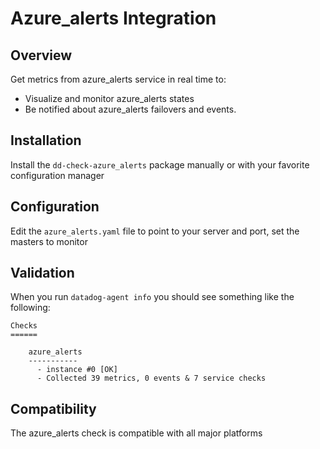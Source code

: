# Azure_alerts Integration

## Overview

Get metrics from azure_alerts service in real time to:

* Visualize and monitor azure_alerts states
* Be notified about azure_alerts failovers and events.

## Installation

Install the `dd-check-azure_alerts` package manually or with your favorite configuration manager

## Configuration

Edit the `azure_alerts.yaml` file to point to your server and port, set the masters to monitor

## Validation

When you run `datadog-agent info` you should see something like the following:

    Checks
    ======

        azure_alerts
        -----------
          - instance #0 [OK]
          - Collected 39 metrics, 0 events & 7 service checks

## Compatibility

The azure_alerts check is compatible with all major platforms
